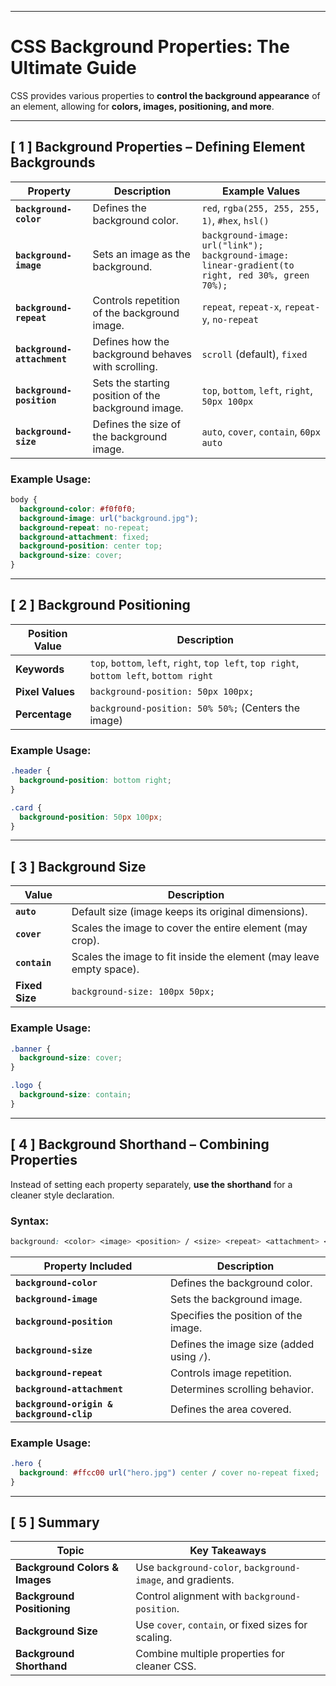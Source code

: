 
---

# CSS Background Properties: The Ultimate Guide

CSS provides various properties to **control the background appearance** of an element, allowing for **colors, images, positioning, and more**.

---

## [ 1 ] Background Properties – Defining Element Backgrounds

| Property                    | Description                                         | Example Values                                                                                         |
| --------------------------- | --------------------------------------------------- | ------------------------------------------------------------------------------------------------------ |
| **`background-color`**      | Defines the background color.                       | `red`, `rgba(255, 255, 255, 1)`, `#hex`, `hsl()`                                                       |
| **`background-image`**      | Sets an image as the background.                    | `background-image: url("link");`<br>`background-image: linear-gradient(to right, red 30%, green 70%);` |
| **`background-repeat`**     | Controls repetition of the background image.        | `repeat`, `repeat-x`, `repeat-y`, `no-repeat`                                                          |
| **`background-attachment`** | Defines how the background behaves with scrolling.  | `scroll` (default), `fixed`                                                                            |
| **`background-position`**   | Sets the starting position of the background image. | `top`, `bottom`, `left`, `right`, `50px 100px`                                                         |
| **`background-size`**       | Defines the size of the background image.           | `auto`, `cover`, `contain`, `60px auto`                                                                |

### **Example Usage:**

```css
body {
  background-color: #f0f0f0;
  background-image: url("background.jpg");
  background-repeat: no-repeat;
  background-attachment: fixed;
  background-position: center top;
  background-size: cover;
}
```

---

## [ 2 ] Background Positioning

|Position Value|Description|
|---|---|
|**Keywords**|`top`, `bottom`, `left`, `right`, `top left`, `top right`, `bottom left`, `bottom right`|
|**Pixel Values**|`background-position: 50px 100px;`|
|**Percentage**|`background-position: 50% 50%;` (Centers the image)|

### **Example Usage:**

```css
.header {
  background-position: bottom right;
}

.card {
  background-position: 50px 100px;
}
```

---

## [ 3 ] Background Size

|Value|Description|
|---|---|
|**`auto`**|Default size (image keeps its original dimensions).|
|**`cover`**|Scales the image to cover the entire element (may crop).|
|**`contain`**|Scales the image to fit inside the element (may leave empty space).|
|**Fixed Size**|`background-size: 100px 50px;`|

### **Example Usage:**

```css
.banner {
  background-size: cover;
}

.logo {
  background-size: contain;
}
```

---

## [ 4 ] Background Shorthand – Combining Properties

Instead of setting each property separately, **use the shorthand** for a cleaner style declaration.

### **Syntax:**

```css
background: <color> <image> <position> / <size> <repeat> <attachment> <clip> <origin>;
```

|Property Included|Description|
|---|---|
|**`background-color`**|Defines the background color.|
|**`background-image`**|Sets the background image.|
|**`background-position`**|Specifies the position of the image.|
|**`background-size`**|Defines the image size (added using `/`).|
|**`background-repeat`**|Controls image repetition.|
|**`background-attachment`**|Determines scrolling behavior.|
|**`background-origin & background-clip`**|Defines the area covered.|

### **Example Usage:**

```css
.hero {
  background: #ffcc00 url("hero.jpg") center / cover no-repeat fixed;
}
```

---

## [ 5 ] Summary

|Topic|Key Takeaways|
|---|---|
|**Background Colors & Images**|Use `background-color`, `background-image`, and gradients.|
|**Background Positioning**|Control alignment with `background-position`.|
|**Background Size**|Use `cover`, `contain`, or fixed sizes for scaling.|
|**Background Shorthand**|Combine multiple properties for cleaner CSS.|
